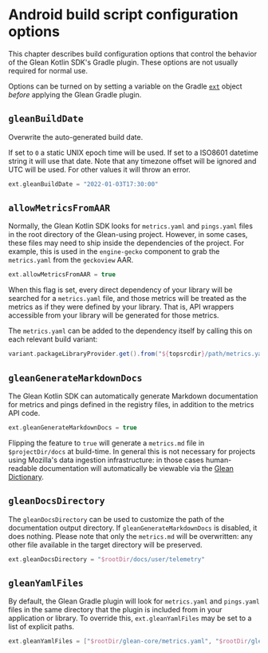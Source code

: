 # Android build script configuration options

This chapter describes build configuration options that control the behavior of the Glean Kotlin SDK's Gradle plugin.
These options are not usually required for normal use.

Options can be turned on by setting a variable on the Gradle [`ext`](https://docs.gradle.org/current/dsl/org.gradle.api.plugins.ExtraPropertiesExtension.html) object *before* applying the Glean Gradle plugin.

## `gleanBuildDate`

Overwrite the auto-generated build date.

If set to `0` a static UNIX epoch time will be used.
If set to a ISO8601 datetime string it will use that date.
Note that any timezone offset will be ignored and UTC will be used.
For other values it will throw an error.

```groovy
ext.gleanBuildDate = "2022-01-03T17:30:00"
```

## `allowMetricsFromAAR`

Normally, the Glean Kotlin SDK looks for `metrics.yaml` and `pings.yaml` files in the root directory of the Glean-using project.
However, in some cases, these files may need to ship inside the dependencies of the project.
For example, this is used in the `engine-gecko` component to grab the `metrics.yaml` from the `geckoview` AAR.

```groovy
ext.allowMetricsFromAAR = true
```

When this flag is set, every direct dependency of your library will be searched for a `metrics.yaml` file, and those metrics will be treated as the metrics as if they were defined by your library.
That is, API wrappers accessible from your library will be generated for those metrics.

The `metrics.yaml` can be added to the dependency itself by calling this on each relevant build variant:

```groovy
variant.packageLibraryProvider.get().from("${topsrcdir}/path/metrics.yaml")
```

## `gleanGenerateMarkdownDocs`


The Glean Kotlin SDK can automatically generate Markdown documentation for metrics and pings defined in the registry files, in addition to the metrics API code.

```groovy
ext.gleanGenerateMarkdownDocs = true
```

Flipping the feature to `true` will generate a `metrics.md` file in `$projectDir/docs` at build-time. In general this is not necessary for projects using Mozilla's data ingestion infrastructure: in those cases human-readable documentation will automatically be viewable via the [Glean Dictionary](https://dictionary.telemetry.mozilla.org).

## `gleanDocsDirectory`

The `gleanDocsDirectory` can be used to customize the path of the documentation output directory.
If `gleanGenerateMarkdownDocs` is disabled, it does nothing.
Please note that only the `metrics.md` will be overwritten: any other file available in the target directory will be preserved.

```groovy
ext.gleanDocsDirectory = "$rootDir/docs/user/telemetry"
```

## `gleanYamlFiles`

By default, the Glean Gradle plugin will look for `metrics.yaml` and `pings.yaml` files in the same directory that the plugin is included from in your application or library.
To override this, `ext.gleanYamlFiles` may be set to a list of explicit paths.

```groovy
ext.gleanYamlFiles = ["$rootDir/glean-core/metrics.yaml", "$rootDir/glean-core/pings.yaml"]
```
